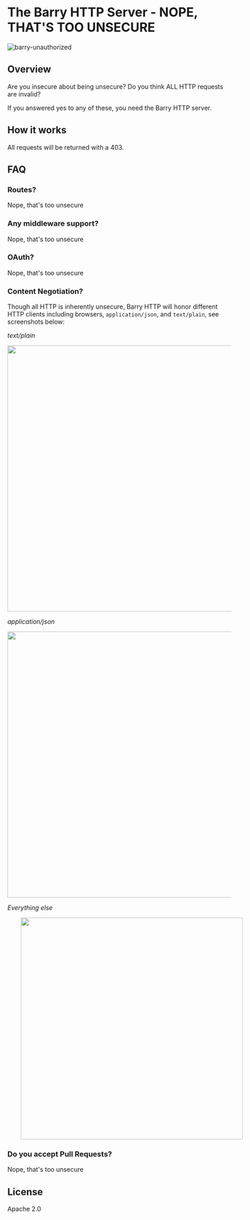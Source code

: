# The Barry HTTP Server - NOPE, THAT'S TOO UNSECURE

![barry-unauthorized](https://user-images.githubusercontent.com/141124/37240059-826ed7ca-23fa-11e8-877f-61db75d50e61.jpg)

## Overview
Are you insecure about being unsecure? Do you think ALL HTTP requests are invalid? 

If you answered yes to any of these, you need the Barry HTTP server. 
## How it works

All requests will be returned with a 403.

## FAQ

### Routes?
Nope, that's too unsecure

### Any middleware support?
Nope, that's too unsecure

### OAuth?
Nope, that's too unsecure

### Content Negotiation?
Though all HTTP is inherently unsecure, Barry HTTP will honor different HTTP clients including browsers, `application/json`, and `text/plain`, see screenshots below:

*text/plain*

<img width="600" src="https://user-images.githubusercontent.com/141124/37240085-fdfcd6ee-23fa-11e8-9eaa-f658fc808455.png"/>

*application/json*

<img width="600" src="https://user-images.githubusercontent.com/141124/37240088-06ace59a-23fb-11e8-9a34-56ea07fc129f.png"/>

*Everything else*

<img style="margin-left: 30px" width="500" src="https://user-images.githubusercontent.com/141124/37240059-826ed7ca-23fa-11e8-877f-61db75d50e61.jpg"/>

### Do you accept Pull Requests?
Nope, that's too unsecure

## License
Apache 2.0

  
